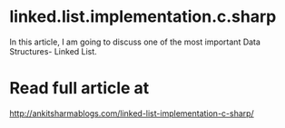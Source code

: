 # linked.list.implementation.c.sharp
In this article, I am going to discuss one of the most important Data Structures- Linked List.
# Read full article at
http://ankitsharmablogs.com/linked-list-implementation-c-sharp/

